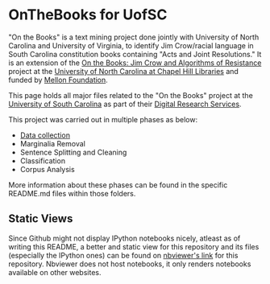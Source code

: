 # OnTheBooks for UofSC
"On the Books" is a text mining project done jointly with University of North Carolina and University of Virginia, to identify Jim Crow/racial language in South Carolina constitution books containing "Acts and Joint Resolutions."  It is an extension of the [On the Books: Jim Crow and Algorithms of Resistance](https://onthebooks.lib.unc.edu/) project at the [University of North Carolina at Chapel Hill Libraries](https://github.com/UNC-Libraries-data/OnTheBooks) and funded by [Mellon Foundation](https://www.mellon.org/).

This page holds all major files related to the "On the Books" project at the [University of South Carolina](https://sc.edu/) as part of their [Digital Research Services](https://sc.edu/about/offices_and_divisions/university_libraries/find_services/digital_research_services/index.php). 

This project was carried out in multiple phases as below:
- [Data collection](data)
- Marginalia Removal
- Sentence Splitting and Cleaning
- Classification
- Corpus Analysis

More information about these phases can be found in the specific README.md files within those folders.

## Static Views
Since Github might not display IPython notebooks nicely, atleast as of writing this README, a better and static view for this repository and its files (especially the IPython ones) can be found on [nbviewer's link](https://nbviewer.org/github/g-nitin/OnTheBooksUofSC/tree/main/) for this repository. Nbviewer does not host notebooks, it only renders notebooks available on other websites.
